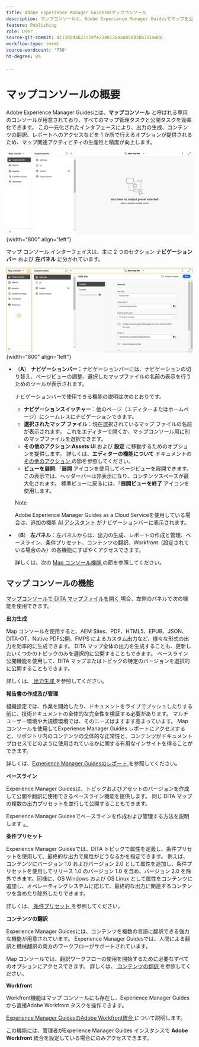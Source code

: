 ```yaml
---
title: Adobe Experience Manager Guidesのマップコンソール
description: マップコンソールと、Adobe Experience Manager Guidesでマップを公開および管理できる様々な機能について説明します。
feature: Publishing
role: User
source-git-commit: 4c13d0dab23c19fe2340128aaa05803bb711a486
workflow-type: tm+mt
source-wordcount: '750'
ht-degree: 0%

---
```



# マップコンソールの概要

Adobe Experience Manager Guidesには、**マップコンソール** と呼ばれる専用のコンソールが用意されており、すべてのマップ管理タスクと公開タスクを効率化できます。 この一元化されたインタフェースにより、出力の生成、コンテンツの翻訳、レポートへのアクセスなどを 1 か所で行えるオプションが提供されるため、マップ関連アクティビティの生産性と精度が向上します。

![[ ファイル プロパティ ] の [ オプション ] タブ ](./images/map-console-screen.png){width="800" align="left"}

マップ コンソール インターフェイスは、主に 2 つのセクション **ナビゲーション バー** および **左パネル** に分かれています。

![ 新規 ](images/map-console-sections.png){width="800" align="left"}

- （**A**） **ナビゲーションバー**：ナビゲーションバーには、ナビゲーションの切り替え、ページビューの調整、選択したマップファイルの名前の表示を行うためのツールが表示されます。

  ナビゲーションバーで使用できる機能の説明は次のとおりです。

   - **ナビゲーションスイッチャー**：他のページ（エディターまたはホームページ）にシームレスにナビゲーションできます。
   - **選択されたマップ ファイル**：現在選択されているマップ ファイルの名前が表示されます。 これをエディターで開くか、マップコンソール用に別のマップファイルを選択できます。
   - **その他のアクション**:**Assets UI** および **設定** に移動するためのオプションを提供します。 詳しくは、**エディターの機能について** ドキュメントの [ その他のアクション ](./web-editor-features.md#tab-bar) の節を参照してください。
   - **ビューを展開**:「**展開** アイコンを使用してページビューを展開できます。 この表示では、ヘッダーバーは非表示になり、コンテンツスペースが最大化されます。 標準ビューに戻るには、「**展開ビューを終了** アイコンを使用します。

  >[!NOTE]
  >
  > Adobe Experience Manager Guides as a Cloud Serviceを使用している場合は、追加の機能 [AI アシスタント ](./ai-assistant.md) がナビゲーションバーに表示されます。

- （**B**） **左パネル**：左パネルからは、出力の生成、レポートの作成と管理、ベースライン、条件プリセット、コンテンツの翻訳、Workfront（設定されている場合のみ）の各機能にすばやくアクセスできます。

  詳しくは、次の [Map コンソール機能 ](#map-console-features) の節を参照してください。

## マップ コンソールの機能

[ マップコンソールで DITA マップファイルを開く ](./open-files-map-console.md) 場合、左側のパネルで次の機能を使用できます。

**出力生成**

Map コンソールを使用すると、AEM Sites、PDF、HTML5、EPUB、JSON、DITA-OT、Native PDF公開、FMPS によるカスタム出力など、様々な形式の出力を効率的に生成できます。 DITA マップ全体の出力を生成することも、更新したいくつかのトピックのみを選択的に公開することもできます。 ベースライン公開機能を使用して、DITA マップまたはトピックの特定のバージョンを選択的に公開することもできます。

詳しくは、[ 出力生成 ](./generate-output.md) を参照してください。

**報告書の作成及び管理**

組織設定では、作業を開始したり、ドキュメントをライブでプッシュしたりする前に、技術ドキュメントの全体的な完全性を検証する必要があります。 マルチユーザー環境や大規模環境では、そのニーズはますます高まっています。 Map コンソールを使用してExperience Manager Guides レポートにアクセスすると、リポジトリ内のコンテンツの全体的な正常性と、コンテンツがドキュメントプロセスでどのように使用されているかに関する有用なインサイトを得ることができます。

詳しくは、[Experience Manager Guidesのレポート ](./reports-intro.md) を参照してください。

**ベースライン**

Experience Manager Guidesは、トピックおよびアセットのバージョンを作成して公開や翻訳に使用できるベースライン機能を提供します。 同じ DITA マップの複数の出力プリセットを並行して公開することもできます。

Experience Manager Guidesでベースラインを作成および管理する方法を説明します [。](./web-editor-baseline.md)

**条件プリセット**

Experience Manager Guidesでは、DITA トピックで属性を定義し、条件プリセットを使用して、最終的な出力で属性がどうなるかを指定できます。 例えば、コンテンツにバージョン 1.0 およびバージョン 2.0 として属性を追加し、条件プリセットを使用してリリース 1.0 のバージョン 1.0 を含め、バージョン 2.0 を除外できます。同様に、OS Windows および OS Linux として属性をコンテンツに追加し、オペレーティングシステムに応じて、最終的な出力に関連するコンテンツを含めたり除外したりできます。

詳しくは、[ 条件プリセット ](./generate-output-use-condition-presets.md) を参照してください。

**コンテンツの翻訳**

Experience Manager Guidesには、コンテンツを複数の言語に翻訳できる強力な機能が用意されています。 Experience Manager Guidesでは、人間による翻訳と機械翻訳の両方のワークフローがサポートされています。

Map コンソールでは、翻訳ワークフローの使用を開始するために必要なすべてのオプションにアクセスできます。 詳しくは、[ コンテンツの翻訳 ](./translation.md) を参照してください。


**Workfront**

Workfront機能はマップ コンソールにも存在し、Experience Manager Guidesから直接Adobe Workfront タスクを操作できます。

[Experience Manager GuidesのAdobe Workfront統合 ](./workfront-integration.md) について説明します。

この機能には、管理者がExperience Manager Guides インスタンスで **Adobe Workfront** 統合を設定している場合にのみアクセスできます。